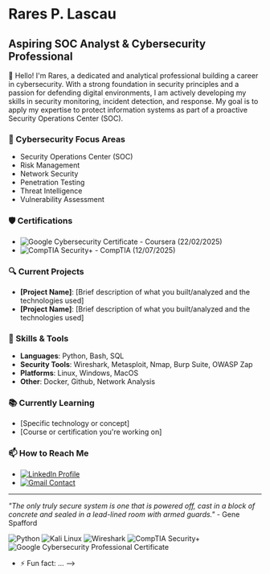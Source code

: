 # Rares P. Lascau
## Aspiring SOC Analyst & Cybersecurity Professional

👋 Hello! I'm Rares, a dedicated and analytical professional building a career in cybersecurity. With a strong foundation in security principles and a passion for defending digital environments, I am actively developing my skills in security monitoring, incident detection, and response. My goal is to apply my expertise to protect information systems as part of a proactive Security Operations Center (SOC).

### 🔐 Cybersecurity Focus Areas
- Security Operations Center (SOC)
- Risk Management
- Network Security
- Penetration Testing
- Threat Intelligence
- Vulnerability Assessment
  
### 🛡️ Certifications
- ![Google Cybersecurity Certificate](https://img.shields.io/badge/-Google%20Cybersecurity%20Certificate-4285F4?style=flat&logo=google&logoColor=white) - Coursera (22/02/2025)
- ![CompTIA Security+](https://img.shields.io/badge/-CompTIA%20Security%2B-FF0000?style=flat&logo=comptia&logoColor=white) - CompTIA (12/07/2025)

  
### 🔍 Current Projects
- **[Project Name]**: [Brief description of what you built/analyzed and the technologies used]
- **[Project Name]**: [Brief description of what you built/analyzed and the technologies used]

### 🧰 Skills & Tools
- **Languages**: Python, Bash, SQL
- **Security Tools**: Wireshark, Metasploit, Nmap, Burp Suite, OWASP Zap
- **Platforms**: Linux, Windows, MacOS
- **Other**: Docker, Github, Network Analysis

### 📚 Currently Learning
- [Specific technology or concept]
- [Course or certification you're working on]

### 📫 How to Reach Me
-  [![LinkedIn Profile](https://img.shields.io/badge/LinkedIn-0077B5?style=for-the-badge&logo=linkedin&logoColor=white)](https://www.linkedin.com/in/rareslascau/)
-  [![Gmail Contact](https://img.shields.io/badge/Gmail-D14836?style=for-the-badge&logo=gmail&logoColor=white)](mailto:rarespaul97@gmail.com)

---

*"The only truly secure system is one that is powered off, cast in a block of concrete and sealed in a lead-lined room with armed guards."* - Gene Spafford

![Python](https://img.shields.io/badge/-Python-3776AB?style=flat&logo=python&logoColor=white)
![Kali Linux](https://img.shields.io/badge/-Kali%20Linux-557C94?style=flat&logo=kali-linux&logoColor=white)
![Wireshark](https://img.shields.io/badge/-Wireshark-1679A7?style=flat&logo=wireshark&logoColor=white)
![CompTIA Security+](https://img.shields.io/badge/-CompTIA%20Security%2B-FF0000?style=for-the-badge&logo=comptia&logoColor=white)
![Google Cybersecurity Professional Certificate](https://img.shields.io/badge/-Google%20Cybersecurity%20Professional-4285F4?style=for-the-badge&logo=google&logoColor=white&labelColor=000000)

- ⚡ Fun fact: ...
-->

